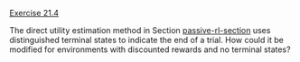 [Exercise 21.4](21-4/)

The direct utility estimation method in
Section [passive-rl-section](#/) uses distinguished terminal
states to indicate the end of a trial. How could it be modified for
environments with discounted rewards and no terminal states?
